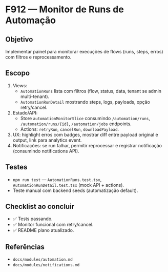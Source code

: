 # F912 — Monitor de Runs de Automação

## Objetivo
Implementar painel para monitorar execuções de flows (runs, steps, erros) com filtros e reprocessamento.

## Escopo
1. Views:
   - `AutomationRuns` lista com filtros (flow, status, data, tenant se admin multi-tenant).
   - `AutomationRunDetail` mostrando steps, logs, payloads, opção retry/cancel.
2. Estado/API:
   - Store `automationMonitorSlice` consumindo `/automation/runs`, `/automation/runs/{id}`, `/automation/jobs` endpoints.
   - Actions: `retryRun`, `cancelRun`, `downloadPayload`.
3. UX: highlight erros com badges, mostrar diff entre payload original e output, link para analytics event.
4. Notificações: se run falhar, permitir reprocessar e registrar notificação (consumindo notifications API).

## Testes
- `npm run test` — `AutomationRuns.test.tsx`, `AutomationRunDetail.test.tsx` (mock API + actions).
- Teste manual com backend seeds (automatização default).

## Checklist ao concluir
- ✅ Tests passando.
- ✅ Monitor funcional com retry/cancel.
- ✅ README plano atualizado.

## Referências
- `docs/modules/automation.md`
- `docs/modules/notifications.md`
